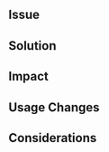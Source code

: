 <!--
First off, hello!

Thanks for submitting a PR. We love/welcome PRs (especially if it’s your first).

Do you have updates for the content of the documentation (typos, grammar, spelling)? Please open a new issue in the timber/timber repository: https://github.com/timber/timber/issues/new/choose.
--> 

## Issue
<!-- Description of the problem that this code change is solving -->


## Solution
<!-- Description of the solution that this code changes are introducing to the application. -->


## Impact
<!-- What impact will this have on the current codebase, performance, backwards compatibility? -->


## Usage Changes
<!-- Are there are any usage changes that we need to know about? -->


## Considerations
<!-- As we do not live in an ideal world it’s worth to share your thought on how we could make the solution even better. -->
